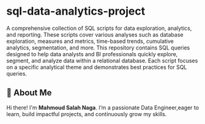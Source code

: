 # sql-data-analytics-project
A comprehensive collection of SQL scripts for data exploration, analytics, and reporting. These scripts cover various analyses such as database exploration, measures and metrics, time-based trends, cumulative analytics, segmentation, and more.
This repository contains SQL queries designed to help data analysts and BI professionals quickly explore, segment, and analyze data within a relational database. Each script focuses on a specific analytical theme and demonstrates best practices for SQL queries.


## 🌟 About Me

Hi there! I'm **Mahmoud Salah Naga**. I’m a passionate Data Engineer,eager to learn, build impactful projects, and continuously grow my skills.
